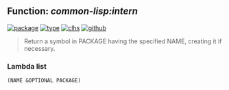 ## Function: ***common-lisp:intern***
[![package](https://img.shields.io/badge/Package-COMMON--LISP-5f9ea0.svg?style=social&colorA=999999)](../) [![type](https://img.shields.io/badge/Type-Function-5f9ea0.svg?style=social&colorA=999999)](../#function) [![clhs](https://img.shields.io/badge/CLHS-INTERN-5f9ea0.svg?style=social&colorA=999999)](http://www.lispworks.com/documentation/HyperSpec/Body/f_intern.htm) [![github](https://img.shields.io/badge/GitHub-View_the_source-5f9ea0.svg?style=social&colorA=999999&logo=github)](https://github.com/sbcl/sbcl/blob/master/src/code/target-package.lisp/) 

> Return a symbol in PACKAGE having the specified NAME, creating it
> if necessary.

### Lambda list
```
(NAME &OPTIONAL PACKAGE)
```
